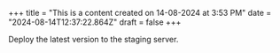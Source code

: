 +++
title = "This is a content created on 14-08-2024 at 3:53 PM"
date = "2024-08-14T12:37:22.864Z"
draft = false
+++

  Deploy the latest version to the staging server.
        